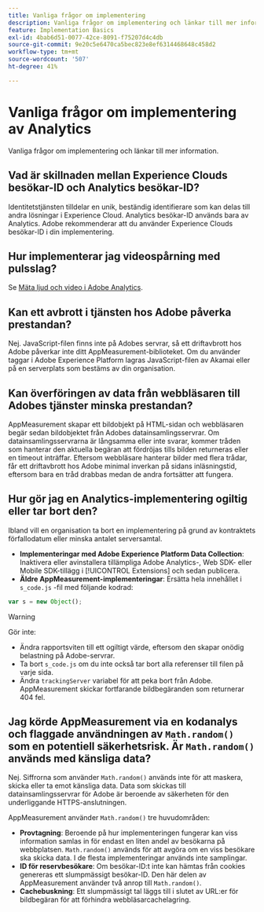 ```yaml
---
title: Vanliga frågor om implementering
description: Vanliga frågor om implementering och länkar till mer information.
feature: Implementation Basics
exl-id: 4bab6d51-0077-42ce-8091-f75207d4c4db
source-git-commit: 9e20c5e6470ca5bec823e8ef6314468648c458d2
workflow-type: tm+mt
source-wordcount: '507'
ht-degree: 41%

---
```


# Vanliga frågor om implementering av Analytics

Vanliga frågor om implementering och länkar till mer information.

## Vad är skillnaden mellan Experience Clouds besökar-ID och Analytics besökar-ID?

Identitetstjänsten tilldelar en unik, beständig identifierare som kan delas till andra lösningar i Experience Cloud. Analytics besökar-ID används bara av Analytics. Adobe rekommenderar att du använder Experience Clouds besökar-ID i din implementering.

## Hur implementerar jag videospårning med pulsslag?

Se [Mäta ljud och video i Adobe Analytics](https://experienceleague.adobe.com/docs/media-analytics/using/media-overview.html).

## Kan ett avbrott i tjänsten hos Adobe påverka prestandan?

Nej. JavaScript-filen finns inte på Adobes servrar, så ett driftavbrott hos Adobe påverkar inte ditt AppMeasurement-biblioteket. Om du använder taggar i Adobe Experience Platform lagras JavaScript-filen av Akamai eller på en serverplats som bestäms av din organisation.

## Kan överföringen av data från webbläsaren till Adobes tjänster minska prestandan?

AppMeasurement skapar ett bildobjekt på HTML-sidan och webbläsaren begär sedan bildobjektet från Adobes datainsamlingsservrar. Om datainsamlingsservrarna är långsamma eller inte svarar, kommer tråden som hanterar den aktuella begäran att fördröjas tills bilden returneras eller en timeout inträffar. Eftersom webbläsare hanterar bilder med flera trådar, får ett driftavbrott hos Adobe minimal inverkan på sidans inläsningstid, eftersom bara en tråd drabbas medan de andra fortsätter att fungera.

## Hur gör jag en Analytics-implementering ogiltig eller tar bort den?

Ibland vill en organisation ta bort en implementering på grund av kontraktets förfallodatum eller minska antalet serversamtal.

* **Implementeringar med Adobe Experience Platform Data Collection**: Inaktivera eller avinstallera tillämpliga Adobe Analytics-, Web SDK- eller Mobile SDK-tillägg i [!UICONTROL Extensions] och sedan publicera.
* **Äldre AppMeasurement-implementeringar**: Ersätta hela innehållet i `s_code.js` -fil med följande kodrad:

```js
var s = new Object();
```

>[!WARNING]
>
>Gör inte:
>
>* Ändra rapportsviten till ett ogiltigt värde, eftersom den skapar onödig belastning på Adobe-servrar.
>* Ta bort `s_code.js` om du inte också tar bort alla referenser till filen på varje sida.
>* Ändra `trackingServer` variabel för att peka bort från Adobe. AppMeasurement skickar fortfarande bildbegäranden som returnerar 404 fel.


## Jag körde AppMeasurement via en kodanalys och flaggade användningen av `Math.random()` som en potentiell säkerhetsrisk. Är `Math.random()` används med känsliga data?

Nej. Siffrorna som använder `Math.random()` används inte för att maskera, skicka eller ta emot känsliga data. Data som skickas till datainsamlingsservrar för Adobe är beroende av säkerheten för den underliggande HTTPS-anslutningen. <!-- AN-173590 -->

AppMeasurement använder `Math.random()` tre huvudområden:

* **Provtagning**: Beroende på hur implementeringen fungerar kan viss information samlas in för endast en liten andel av besökarna på webbplatsen. `Math.random()` används för att avgöra om en viss besökare ska skicka data. I de flesta implementeringar används inte samplingar.
* **ID för reservbesökare**: Om besökar-ID:t inte kan hämtas från cookies genereras ett slumpmässigt besökar-ID. Den här delen av AppMeasurement använder två anrop till `Math.random()`.
* **Cachebuskning**: Ett slumpmässigt tal läggs till i slutet av URL:er för bildbegäran för att förhindra webbläsarcachelagring.
